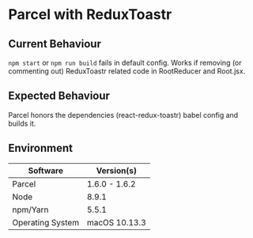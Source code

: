 # Parcel with ReduxToastr

## Current Behaviour
`npm start` or `npm run build` fails in default config. Works if removing (or commenting out) ReduxToastr related code in RootReducer and Root.jsx.

## Expected Behaviour
Parcel honors the dependencies (react-redux-toastr) babel config and builds it.

## Environment

| Software         | Version(s) |
| ---------------- | ---------- |
| Parcel           | 1.6.0 - 1.6.2 
| Node             | 8.9.1 
| npm/Yarn         | 5.5.1 
| Operating System | macOS 10.13.3 
